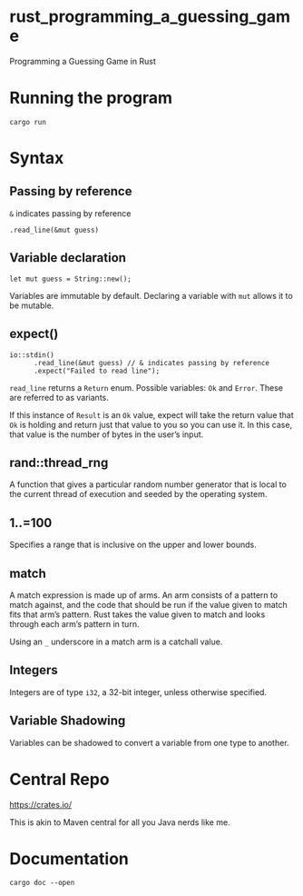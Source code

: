 # rust_programming_a_guessing_game
Programming a Guessing Game in Rust

# Running the program
`cargo run`

# Syntax

## Passing by reference
`&` indicates passing by reference

```
.read_line(&mut guess)
```

## Variable declaration
```
let mut guess = String::new();
```

Variables are immutable by default. Declaring a variable with `mut` allows it to
be mutable.

## expect()

```
io::stdin()
      .read_line(&mut guess) // & indicates passing by reference
      .expect("Failed to read line");
```

`read_line` returns a `Return` enum. Possible variables: `Ok` and `Error`. These
are referred to as variants.

If this instance of `Result` is an `Ok` value, expect will take the return value
that `Ok` is holding and return just that value to you so you can use it. In
this case, that value is the number of bytes in the user’s input.

## rand::thread_rng
A function that gives a particular random number generator that is local to the
current thread of execution and seeded by the operating system.

## 1..=100
Specifies a range that is inclusive on the upper and lower bounds.

## match
A match expression is made up of arms. An arm consists of a pattern to match
against, and the code that should be run if the value given to match fits that
arm’s pattern. Rust takes the value given to match and looks through each arm’s
pattern in turn.

Using an `_` underscore in a match arm is a catchall value.

## Integers
Integers are of type `i32`, a 32-bit integer, unless otherwise specified.

## Variable Shadowing
Variables can be shadowed to convert a variable from one type to another.

# Central Repo
https://crates.io/

This is akin to Maven central for all you Java nerds like me.

# Documentation
`cargo doc --open`

